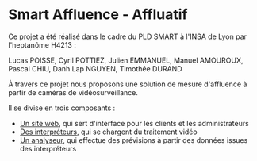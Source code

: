 # Smart Affluence - Affluatif

Ce projet a été réalisé dans le cadre du PLD SMART à l'INSA de Lyon par l'heptanôme H4213 : 

Lucas POISSE, Cyril POTTIEZ, Julien EMMANUEL, Manuel AMOUROUX, Pascal CHIU, Danh Lap NGUYEN, Timothée DURAND

À travers ce projet nous proposons une solution de mesure d'affluence à partir de caméras de vidéosurveillance. 

Il se divise en trois composants :

- [Un site web](/SiteWeb), qui sert d'interface pour les clients et les administrateurs
- [Des interpréteurs](/Interpréteur), qui se chargent du traitement vidéo
- [Un analyseur](/Analyseur), qui effectue des prévisions à partir des données issues des interpréteurs
